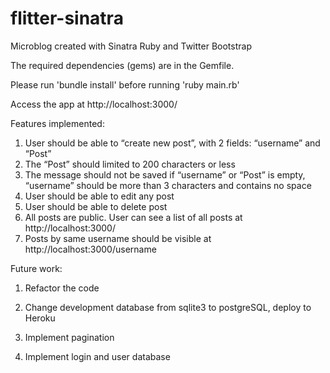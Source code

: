 flitter-sinatra
===============

Microblog created with Sinatra Ruby and Twitter Bootstrap

The required dependencies (gems) are in the Gemfile.

Please run 'bundle install' before running 'ruby main.rb'

Access the app at http://localhost:3000/

Features implemented:

1. User should be able to “create new post”, with 2 fields: “username” and “Post”
2. The “Post” should limited to 200 characters or less
3. The message should not be saved if “username” or “Post” is empty, “username” should be more than 3 characters and contains no space
4. User should be able to edit any post
5. User should be able to delete post
6. All posts are public. User can see a list of all posts at http://localhost:3000/
7. Posts by same username should be visible at http://localhost:3000/username


Future work:

1. Refactor the code

2. Change development database from sqlite3 to postgreSQL, deploy to Heroku

3. Implement pagination

4. Implement login and user database
